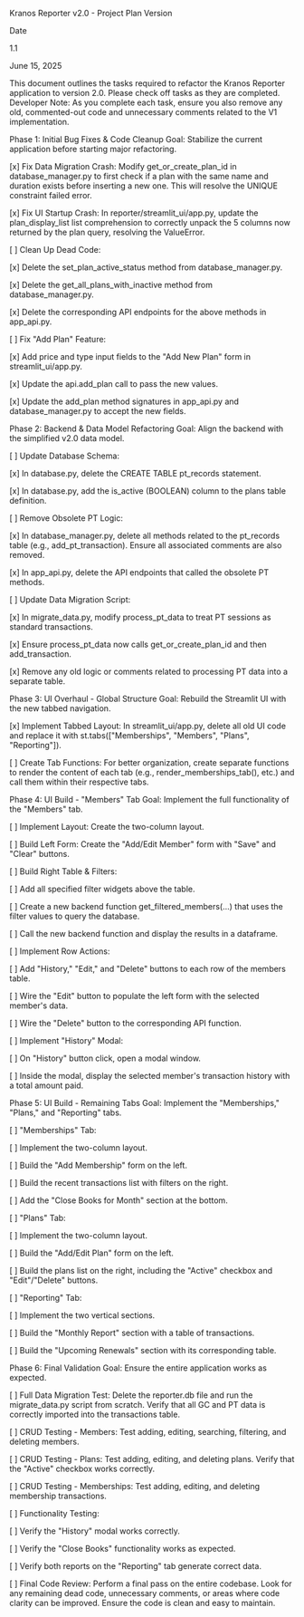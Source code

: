 Kranos Reporter v2.0 - Project Plan
Version

Date

1.1

June 15, 2025

This document outlines the tasks required to refactor the Kranos Reporter application to version 2.0. Please check off tasks as they are completed. Developer Note: As you complete each task, ensure you also remove any old, commented-out code and unnecessary comments related to the V1 implementation.

Phase 1: Initial Bug Fixes & Code Cleanup
Goal: Stabilize the current application before starting major refactoring.

[x] Fix Data Migration Crash: Modify get_or_create_plan_id in database_manager.py to first check if a plan with the same name and duration exists before inserting a new one. This will resolve the UNIQUE constraint failed error.

[x] Fix UI Startup Crash: In reporter/streamlit_ui/app.py, update the plan_display_list list comprehension to correctly unpack the 5 columns now returned by the plan query, resolving the ValueError.

[ ] Clean Up Dead Code:

[x] Delete the set_plan_active_status method from database_manager.py.

[x] Delete the get_all_plans_with_inactive method from database_manager.py.

[x] Delete the corresponding API endpoints for the above methods in app_api.py.

[ ] Fix "Add Plan" Feature:

[x] Add price and type input fields to the "Add New Plan" form in streamlit_ui/app.py.

[x] Update the api.add_plan call to pass the new values.

[x] Update the add_plan method signatures in app_api.py and database_manager.py to accept the new fields.

Phase 2: Backend & Data Model Refactoring
Goal: Align the backend with the simplified v2.0 data model.

[ ] Update Database Schema:

[x] In database.py, delete the CREATE TABLE pt_records statement.

[x] In database.py, add the is_active (BOOLEAN) column to the plans table definition.

[ ] Remove Obsolete PT Logic:

[x] In database_manager.py, delete all methods related to the pt_records table (e.g., add_pt_transaction). Ensure all associated comments are also removed.

[x] In app_api.py, delete the API endpoints that called the obsolete PT methods.

[ ] Update Data Migration Script:

[x] In migrate_data.py, modify process_pt_data to treat PT sessions as standard transactions.

[x] Ensure process_pt_data now calls get_or_create_plan_id and then add_transaction.

[x] Remove any old logic or comments related to processing PT data into a separate table.

Phase 3: UI Overhaul - Global Structure
Goal: Rebuild the Streamlit UI with the new tabbed navigation.

[x] Implement Tabbed Layout: In streamlit_ui/app.py, delete all old UI code and replace it with st.tabs(["Memberships", "Members", "Plans", "Reporting"]).

[ ] Create Tab Functions: For better organization, create separate functions to render the content of each tab (e.g., render_memberships_tab(), etc.) and call them within their respective tabs.

Phase 4: UI Build - "Members" Tab
Goal: Implement the full functionality of the "Members" tab.

[ ] Implement Layout: Create the two-column layout.

[ ] Build Left Form: Create the "Add/Edit Member" form with "Save" and "Clear" buttons.

[ ] Build Right Table & Filters:

[ ] Add all specified filter widgets above the table.

[ ] Create a new backend function get_filtered_members(...) that uses the filter values to query the database.

[ ] Call the new backend function and display the results in a dataframe.

[ ] Implement Row Actions:

[ ] Add "History," "Edit," and "Delete" buttons to each row of the members table.

[ ] Wire the "Edit" button to populate the left form with the selected member's data.

[ ] Wire the "Delete" button to the corresponding API function.

[ ] Implement "History" Modal:

[ ] On "History" button click, open a modal window.

[ ] Inside the modal, display the selected member's transaction history with a total amount paid.

Phase 5: UI Build - Remaining Tabs
Goal: Implement the "Memberships," "Plans," and "Reporting" tabs.

[ ] "Memberships" Tab:

[ ] Implement the two-column layout.

[ ] Build the "Add Membership" form on the left.

[ ] Build the recent transactions list with filters on the right.

[ ] Add the "Close Books for Month" section at the bottom.

[ ] "Plans" Tab:

[ ] Implement the two-column layout.

[ ] Build the "Add/Edit Plan" form on the left.

[ ] Build the plans list on the right, including the "Active" checkbox and "Edit"/"Delete" buttons.

[ ] "Reporting" Tab:

[ ] Implement the two vertical sections.

[ ] Build the "Monthly Report" section with a table of transactions.

[ ] Build the "Upcoming Renewals" section with its corresponding table.

Phase 6: Final Validation
Goal: Ensure the entire application works as expected.

[ ] Full Data Migration Test: Delete the reporter.db file and run the migrate_data.py script from scratch. Verify that all GC and PT data is correctly imported into the transactions table.

[ ] CRUD Testing - Members: Test adding, editing, searching, filtering, and deleting members.

[ ] CRUD Testing - Plans: Test adding, editing, and deleting plans. Verify that the "Active" checkbox works correctly.

[ ] CRUD Testing - Memberships: Test adding, editing, and deleting membership transactions.

[ ] Functionality Testing:

[ ] Verify the "History" modal works correctly.

[ ] Verify the "Close Books" functionality works as expected.

[ ] Verify both reports on the "Reporting" tab generate correct data.

[ ] Final Code Review: Perform a final pass on the entire codebase. Look for any remaining dead code, unnecessary comments, or areas where code clarity can be improved. Ensure the code is clean and easy to maintain.